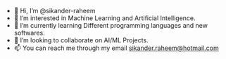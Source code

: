 - 👋 Hi, I’m @sikander-raheem
- 👀 I’m interested in Machine Learning and Artificial Intelligence.
- 🌱 I’m currently learning Different programming languages and new softwares.
- 💞️ I’m looking to collaborate on AI/ML Projects.
- 📫 You can reach me through my email sikander.raheem@hotmail.com

<!---
sikander-raheem/sikander-raheem is a ✨ special ✨ repository because its `README.md` (this file) appears on your GitHub profile.
You can click the Preview link to take a look at your changes.
--->

